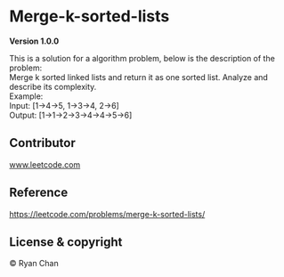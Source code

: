 # Merge-k-sorted-lists
**Version 1.0.0**

<p>
This is a solution for a algorithm problem, below is the description of the problem: <br />
Merge k sorted linked lists and return it as one sorted list. Analyze and describe its complexity. <br />
Example: <br />
Input: [1->4->5, 1->3->4, 2->6] <br />
Output: [1->1->2->3->4->4->5->6] <br />
</p>

## Contributor
www.leetcode.com

## Reference
https://leetcode.com/problems/merge-k-sorted-lists/

## License & copyright
&copy; Ryan Chan
